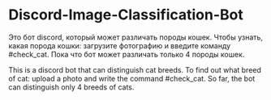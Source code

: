 # Discord-Image-Classification-Bot
Это бот discord, который может различать породы кошек. Чтобы узнать, какая порода кошки: загрузите фотографию и введите команду #check_cat. Пока что бот может различать только 4 породы кошек.

This is a discord bot that can distinguish cat breeds. To find out what breed of cat: upload a photo and write the command #check_cat. So far, the bot can distinguish only 4 breeds of cats.
